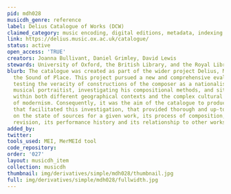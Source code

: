 ```yaml
---
pid: mdh028
musicdh_genre: reference
label: Delius Catalogue of Works (DCW)
claimed_category: music encoding, digital editions, metadata, indexing
link: https://delius.music.ox.ac.uk/catalogue/
status: active
open_access: 'TRUE'
creators: Joanna Bullivant, Daniel Grimley, David Lewis
stewards: University of Oxford, the British Library, and the Royal Library, Denmark
blurb: The catalogue was created as part of the wider project Delius, Modernism, and
  the Sound of Place. This project pursued a new and comprehensive evaluation of Delius,
  testing the veracity of constructions of the composer as a nationalist and rhapsodic
  musical portraitist, investigating his compositional methods, and situating him
  within both different geographical contexts and the complex cultural phenomenon
  of modernism. Consequently, it was the aim of the catalogue to produce a resource
  that facilitated this investigation, that provided thorough and up-to-date information
  on the state of sources for a given work, its process of composition, editing, and
  revision, its performance history and its relationship to other works.
added_by:
twitter:
tools_used: MEI, MerMEId tool
code_repository:
order: '027'
layout: musicdh_item
collection: musicdh
thumbnail: img/derivatives/simple/mdh028/thumbnail.jpg
full: img/derivatives/simple/mdh028/fullwidth.jpg
---
```

